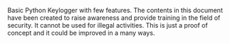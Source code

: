 Basic Python Keylogger with few features.
The contents in this document have been created to raise awareness and provide training in the field of security.
It cannot be used for illegal activities.
This is just a proof of concept and it could be improved in  a many ways.
